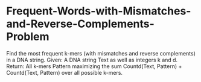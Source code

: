 # Frequent-Words-with-Mismatches-and-Reverse-Complements-Problem
Find the most frequent k-mers (with mismatches and reverse complements) in a DNA string.
Given: A DNA string Text as well as integers k and d.
Return: All k-mers Pattern maximizing the sum Countd(Text, Pattern) + Countd(Text, Pattern) over all possible k-mers.
